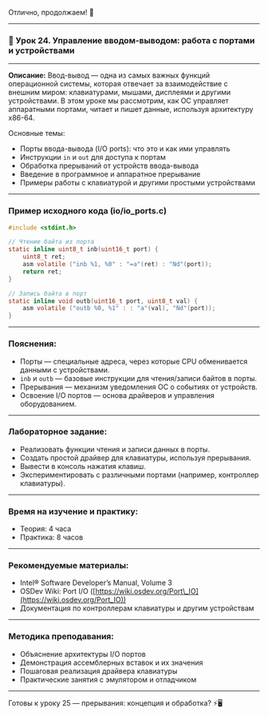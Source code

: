 Отлично, продолжаем! 🚀

---

### 🔹 Урок 24. Управление вводом-выводом: работа с портами и устройствами

---

**Описание:**
Ввод-вывод — одна из самых важных функций операционной системы, которая отвечает за взаимодействие с внешним миром: клавиатурами, мышами, дисплеями и другими устройствами. В этом уроке мы рассмотрим, как ОС управляет аппаратными портами, читает и пишет данные, используя архитектуру x86-64.

Основные темы:

* Порты ввода-вывода (I/O ports): что это и как ими управлять
* Инструкции `in` и `out` для доступа к портам
* Обработка прерываний от устройств ввода-вывода
* Введение в программное и аппаратное прерывание
* Примеры работы с клавиатурой и другими простыми устройствами

---

### Пример исходного кода (io/io\_ports.c)

```c
#include <stdint.h>

// Чтение байта из порта
static inline uint8_t inb(uint16_t port) {
    uint8_t ret;
    asm volatile ("inb %1, %0" : "=a"(ret) : "Nd"(port));
    return ret;
}

// Запись байта в порт
static inline void outb(uint16_t port, uint8_t val) {
    asm volatile ("outb %0, %1" : : "a"(val), "Nd"(port));
}
```

---

### Пояснения:

* Порты — специальные адреса, через которые CPU обменивается данными с устройствами.
* `inb` и `outb` — базовые инструкции для чтения/записи байтов в порты.
* Прерывания — механизм уведомления ОС о событиях от устройств.
* Освоение I/O портов — основа драйверов и управления оборудованием.

---

### Лабораторное задание:

* Реализовать функции чтения и записи данных в порты.
* Создать простой драйвер для клавиатуры, используя прерывания.
* Вывести в консоль нажатия клавиш.
* Экспериментировать с различными портами (например, контроллер клавиатуры).

---

### Время на изучение и практику:

* Теория: 4 часа
* Практика: 8 часов

---

### Рекомендуемые материалы:

* Intel® Software Developer’s Manual, Volume 3
* OSDev Wiki: Port I/O ([https://wiki.osdev.org/Port\_IO](https://wiki.osdev.org/Port_IO))
* Документация по контроллерам клавиатуры и другим устройствам

---

### Методика преподавания:

* Объяснение архитектуры I/O портов
* Демонстрация ассемблерных вставок и их значения
* Пошаговая реализация драйвера клавиатуры
* Практические занятия с эмулятором и отладчиком

---

Готовы к уроку 25 — прерывания: концепция и обработка? ⚡🖥️
